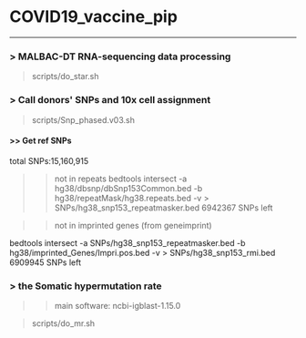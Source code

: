 # COVID19_vaccine_pip


---------------------------------------
### > MALBAC-DT RNA-sequencing data processing
> scripts/do_star.sh




### > Call donors' SNPs and 10x cell assignment
>scripts/Snp_phased.v03.sh




#### >> Get ref SNPs
total SNPs:15,160,915
>>not in repeats
>> bedtools intersect -a hg38/dbsnp/dbSnp153Common.bed -b hg38/repeatMask/hg38.repeats.bed -v > SNPs/hg38_snp153_repeatmasker.bed
6942367 SNPs left

>>not in imprinted genes (from geneimprint)
>>
bedtools intersect -a SNPs/hg38_snp153_repeatmasker.bed -b hg38/imprinted_Genes/Impri.pos.bed -v > SNPs/hg38_snp153_rmi.bed
6909945 SNPs left





### > the Somatic hypermutation rate
>> main software: ncbi-igblast-1.15.0

> scripts/do_mr.sh





